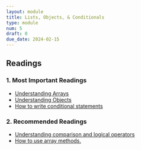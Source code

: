 ```yaml
---
layout: module
title: Lists, Objects, & Conditionals
type: module
num: 5
draft: 0
due_date: 2024-02-15
---
```

## Readings

### 1. Most Important Readings
* <a href="https://www.digitalocean.com/community/tutorials/understanding-arrays-in-javascript" target="_blank">Understanding Arrays</a>
* <a href="https://www.digitalocean.com/community/tutorials/understanding-objects-in-javascript" target="_blank">Understanding Objects</a>
* <a href="https://www.digitalocean.com/community/tutorials/how-to-write-conditional-statements-in-javascript" target="_blank">How to write conditional statements</a>

### 2. Recommended Readings
* <a href="https://www.digitalocean.com/community/tutorials/understanding-comparison-and-logical-operators-in-javascript" target="_blank">Understanding comparison and logical operators</a>
* <a href="https://www.digitalocean.com/community/tutorials/how-to-use-array-methods-in-javascript-mutator-methods" target="_blank">How to use array methods.</a>